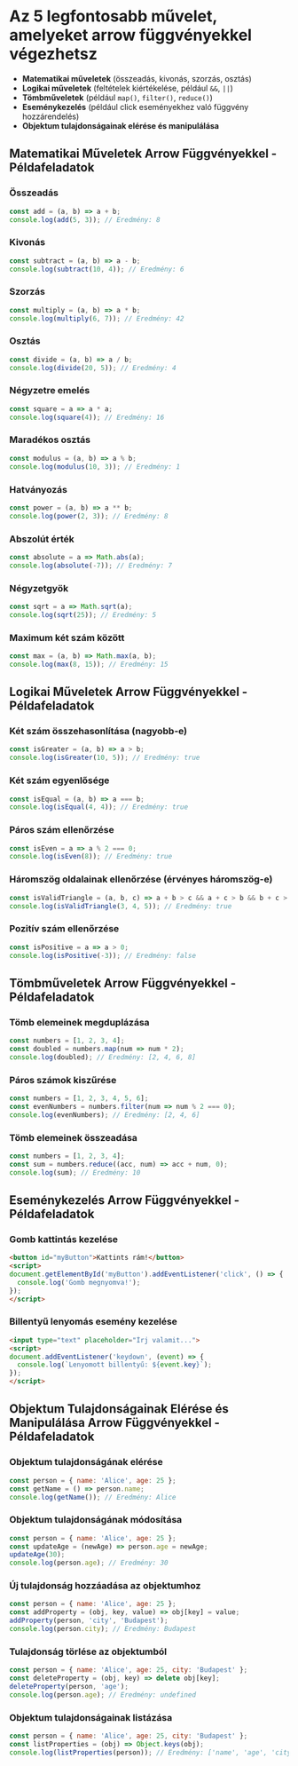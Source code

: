 # Az 5 legfontosabb művelet, amelyeket arrow függvényekkel végezhetsz

- **Matematikai műveletek** (összeadás, kivonás, szorzás, osztás)
- **Logikai műveletek** (feltételek kiértékelése, például `&&`, `||`)
- **Tömbműveletek** (például `map()`, `filter()`, `reduce()`)
- **Eseménykezelés** (például click eseményekhez való függvény hozzárendelés)
- **Objektum tulajdonságainak elérése és manipulálása**

## Matematikai Műveletek Arrow Függvényekkel - Példafeladatok

### Összeadás
```javascript
const add = (a, b) => a + b;
console.log(add(5, 3)); // Eredmény: 8
```

### Kivonás
```javascript
const subtract = (a, b) => a - b;
console.log(subtract(10, 4)); // Eredmény: 6
```

### Szorzás
```javascript
const multiply = (a, b) => a * b;
console.log(multiply(6, 7)); // Eredmény: 42
```

### Osztás
```javascript
const divide = (a, b) => a / b;
console.log(divide(20, 5)); // Eredmény: 4
```

### Négyzetre emelés
```javascript
const square = a => a * a;
console.log(square(4)); // Eredmény: 16
```

### Maradékos osztás
```javascript
const modulus = (a, b) => a % b;
console.log(modulus(10, 3)); // Eredmény: 1
```

### Hatványozás
```javascript
const power = (a, b) => a ** b;
console.log(power(2, 3)); // Eredmény: 8
```

### Abszolút érték
```javascript
const absolute = a => Math.abs(a);
console.log(absolute(-7)); // Eredmény: 7
```

### Négyzetgyök
```javascript
const sqrt = a => Math.sqrt(a);
console.log(sqrt(25)); // Eredmény: 5
```

### Maximum két szám között
```javascript
const max = (a, b) => Math.max(a, b);
console.log(max(8, 15)); // Eredmény: 15
```

## Logikai Műveletek Arrow Függvényekkel - Példafeladatok

### Két szám összehasonlítása (nagyobb-e)
```javascript
const isGreater = (a, b) => a > b;
console.log(isGreater(10, 5)); // Eredmény: true
```

### Két szám egyenlősége
```javascript
const isEqual = (a, b) => a === b;
console.log(isEqual(4, 4)); // Eredmény: true
```

### Páros szám ellenőrzése
```javascript
const isEven = a => a % 2 === 0;
console.log(isEven(8)); // Eredmény: true
```

### Háromszög oldalainak ellenőrzése (érvényes háromszög-e)
```javascript
const isValidTriangle = (a, b, c) => a + b > c && a + c > b && b + c > a;
console.log(isValidTriangle(3, 4, 5)); // Eredmény: true
```

### Pozitív szám ellenőrzése
```javascript
const isPositive = a => a > 0;
console.log(isPositive(-3)); // Eredmény: false
```

## Tömbműveletek Arrow Függvényekkel - Példafeladatok

### Tömb elemeinek megduplázása
```javascript
const numbers = [1, 2, 3, 4];
const doubled = numbers.map(num => num * 2);
console.log(doubled); // Eredmény: [2, 4, 6, 8]
```

### Páros számok kiszűrése
```javascript
const numbers = [1, 2, 3, 4, 5, 6];
const evenNumbers = numbers.filter(num => num % 2 === 0);
console.log(evenNumbers); // Eredmény: [2, 4, 6]
```

### Tömb elemeinek összeadása
```javascript
const numbers = [1, 2, 3, 4];
const sum = numbers.reduce((acc, num) => acc + num, 0);
console.log(sum); // Eredmény: 10
```

## Eseménykezelés Arrow Függvényekkel - Példafeladatok

### Gomb kattintás kezelése
```html
<button id="myButton">Kattints rám!</button>
<script>
document.getElementById('myButton').addEventListener('click', () => {
  console.log('Gomb megnyomva!');
});
</script>
```

### Billentyű lenyomás esemény kezelése
```html
<input type="text" placeholder="Írj valamit...">
<script>
document.addEventListener('keydown', (event) => {
  console.log(`Lenyomott billentyű: ${event.key}`);
});
</script>
```

## Objektum Tulajdonságainak Elérése és Manipulálása Arrow Függvényekkel - Példafeladatok

### Objektum tulajdonságának elérése
```javascript
const person = { name: 'Alice', age: 25 };
const getName = () => person.name;
console.log(getName()); // Eredmény: Alice
```

### Objektum tulajdonságának módosítása
```javascript
const person = { name: 'Alice', age: 25 };
const updateAge = (newAge) => person.age = newAge;
updateAge(30);
console.log(person.age); // Eredmény: 30
```

### Új tulajdonság hozzáadása az objektumhoz
```javascript
const person = { name: 'Alice', age: 25 };
const addProperty = (obj, key, value) => obj[key] = value;
addProperty(person, 'city', 'Budapest');
console.log(person.city); // Eredmény: Budapest
```

### Tulajdonság törlése az objektumból
```javascript
const person = { name: 'Alice', age: 25, city: 'Budapest' };
const deleteProperty = (obj, key) => delete obj[key];
deleteProperty(person, 'age');
console.log(person.age); // Eredmény: undefined
```

### Objektum tulajdonságainak listázása
```javascript
const person = { name: 'Alice', age: 25, city: 'Budapest' };
const listProperties = (obj) => Object.keys(obj);
console.log(listProperties(person)); // Eredmény: ['name', 'age', 'city']
